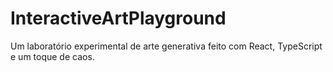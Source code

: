 # InteractiveArtPlayground
Um laboratório experimental de arte generativa feito com React, TypeScript e um toque de caos. 
